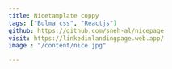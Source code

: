 ```yaml
---
title: Nicetamplate coppy
tags: ["Bulma css", "Reactjs"]
github: https://github.com/sneh-al/nicepage
visit: https://linkedinlandingpage.web.app/
image : "/content/nice.jpg"

---
```


